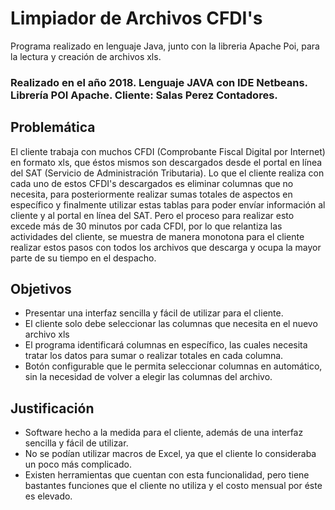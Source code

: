 # Limpiador de Archivos CFDI's
Programa realizado en lenguaje Java, junto con la libreria Apache Poi, para la lectura y creación de archivos xls.

### Realizado en el año 2018. Lenguaje JAVA con IDE Netbeans. Librería POI Apache. Cliente: Salas Perez Contadores.

## Problemática
El cliente trabaja con muchos CFDI (Comprobante Fiscal Digital por Internet) en formato xls, que éstos mismos son descargados desde el portal en línea del SAT (Servicio de Administración Tributaria).
Lo que el cliente realiza con cada uno de estos CFDI's descargados es eliminar columnas que no necesita, para posteriormente realizar sumas totales de aspectos en específico y finalmente utilizar estas tablas para poder envíar información al cliente y al portal en línea del SAT. Pero el proceso para realizar esto excede más de 30 minutos por cada CFDI, por lo que relantiza las actividades del cliente, se muestra de manera monotona para el cliente realizar estos pasos con todos los archivos que descarga y ocupa la mayor parte de su tiempo en el despacho.

## Objetivos
- Presentar una interfaz sencilla y fácil de utilizar para el cliente.
- El cliente solo debe seleccionar las columnas que necesita en el nuevo archivo xls
- El programa identificará columnas en específico, las cuales necesita tratar los datos para sumar o realizar totales en cada columna.
- Botón configurable que le permita seleccionar columnas en automático, sin la necesidad de volver a elegir las columnas del archivo.

## Justificación
- Software hecho a la medida para el cliente, además de una interfaz sencilla y fácil de utilizar.
- No se podían utilizar macros de Excel, ya que el cliente lo consideraba un poco más complicado.
- Existen herramientas que cuentan con esta funcionalidad, pero tiene bastantes funciones que el cliente no utiliza y el costo mensual por éste es elevado.
